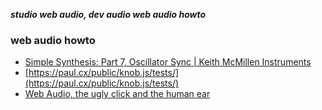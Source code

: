_**studio web audio, dev audio web audio howto**_

### web audio howto

- [Simple Synthesis: Part 7, Oscillator Sync | Keith McMillen Instruments](https://www.keithmcmillen.com/blog/simple-synthesis-part-7-oscillator-sync/)
- [https://paul.cx/public/knob.js/tests/](https://paul.cx/public/knob.js/tests/)
- [Web Audio, the ugly click and the human ear](http://alemangui.github.io/blog//2015/12/26/ramp-to-value.html)
